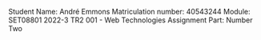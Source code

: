 Student Name: André Emmons
Matriculation number: 40543244
Module: SET08801 2022-3 TR2 001 - Web Technologies
Assignment Part: Number Two
